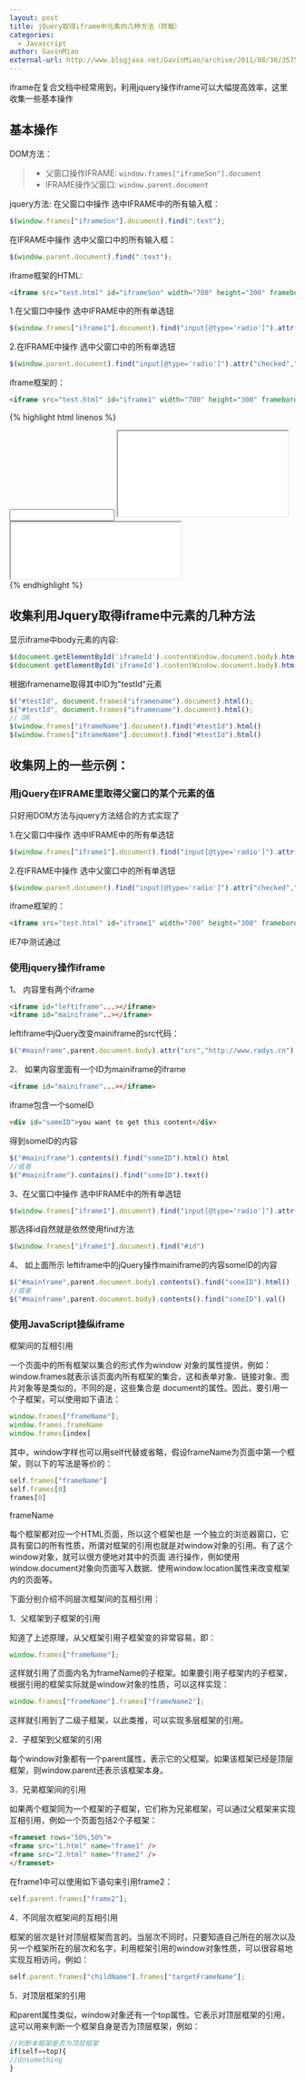 ```yaml
---
layout: post
title: jQuery取得iframe中元素的几种方法（转载）
categories:
  - Javascript
author: GavinMiao
external-url: http://www.blogjava.net/GavinMiao/archive/2011/08/30/357580.html
---
```


iframe在复合文档中经常用到，利用jquery操作iframe可以大幅提高效率，这里收集一些基本操作

## 基本操作

DOM方法：

> * 父窗口操作IFRAME: `window.frames["iframeSon"].document`
> * IFRAME操作父窗口: `window.parent.document`

<!--more-->

jquery方法:
在父窗口中操作 选中IFRAME中的所有输入框：

```js
$(window.frames["iframeSon"].document).find(":text");
```
在IFRAME中操作 选中父窗口中的所有输入框：

```js
$(window.parent.document).find(":text");
```
iframe框架的HTML:

```html
<iframe src="test.html" id="iframeSon" width="700" height="300" frameborder="0" scrolling="auto"></iframe>
```

1.在父窗口中操作 选中IFRAME中的所有单选钮

```js
$(window.frames["iframe1"].document).find("input[@type='radio']").attr("checked","true");
```

2.在IFRAME中操作 选中父窗口中的所有单选钮

```js
$(window.parent.document).find("input[@type='radio']").attr("checked","true");
```

iframe框架的：

```html
<iframe src="test.html" id="iframe1" width="700" height="300" frameborder="0" scrolling="auto"></iframe>
```

{% highlight html linenos %}
<HTML xmlns="http://www.w3.org/1999/xhtml">
<HEAD>
    <MCE:SCRIPT mce_src="js/jquery-1.2.6.js" src="../js/jquery-1.2.6.js" type="text/ecmascript"></MCE:SCRIPT>    
    <MCE:SCRIPT type="text/javascript"><!--   
        $(function(){    
            $("#t1").hover(function(){alert('');});    
            //$("iframe").contents().find("body").append("I'm in an iframe!");     
            //$(window.frames["iframe1"].document).find("input[@type='text']").attr("size","30px");    
            //$("#iframe1").contents().find("#d1").css('color','red');
            //$(window.frames["iframe1"].document).find("input[@name='t1']").css({background:"#369"});    
            //$("#iframe1").src("test.html");
        });// -->
    </MCE:SCRIPT>
</HEAD>
<DIV>
<INPUT id=t1>    
<IFRAME id=iframe1 src="child.htm" mce_src="child.htm"></IFRAME>
<IFRAME height=100 src="child.htm" width=300 mce_src="child.htm"></IFRAME>
</DIV>
<DIV>
</DIV>
{% endhighlight %}


## 收集利用Jquery取得iframe中元素的几种方法

显示iframe中body元素的内容:

```js
$(document.getElementById('iframeId').contentWindow.document.body).htm()  
$(document.getElementById('iframeId').contentWindow.document.body).htm()
```

根据iframename取得其中ID为"testId"元素

```js
$("#testId", document.frames("iframename").document).html();  
$("#testId", document.frames("iframename").document).html();
// OR
$(window.frames["iframeName"].document).find("#testId").html()  
$(window.frames["iframeName"].document).find("#testId").html()
```


## 收集网上的一些示例：

### 用jQuery在IFRAME里取得父窗口的某个元素的值

只好用DOM方法与jquery方法结合的方式实现了

1.在父窗口中操作 选中IFRAME中的所有单选钮

```js
$(window.frames["iframe1"].document).find("input[@type='radio']").attr("checked","true");
```

2.在IFRAME中操作 选中父窗口中的所有单选钮

```js
$(window.parent.document).find("input[@type='radio']").attr("checked","true");
```

iframe框架的：

```html
<iframe src="test.html" id="iframe1" width="700" height="300" frameborder="0" scrolling="auto"></iframe>
```

IE7中测试通过
 
### 使用jquery操作iframe

1、 内容里有两个iframe

```html
<iframe id="leftiframe"...></iframe> 
<iframe id="mainiframe"..></iframe>
```

leftiframe中jQuery改变mainiframe的src代码： 

```js
$("#mainframe",parent.document.body).attr("src","http://www.radys.cn")
```

2、 如果内容里面有一个ID为mainiframe的iframe

```html
<iframe id="mainiframe"...></iframe>
```

iframe包含一个someID

```html
<div id="someID">you want to get this content</div>
```

得到someID的内容

```js
$("#mainiframe").contents().find("someID").html() html
//或者
$("#mainiframe").contains().find("someID").text()
```

3、在父窗口中操作 选中IFRAME中的所有单选钮

```js
$(window.frames["iframe1"].document).find("input[@type='radio']").attr("checked","true");
```

那选择id自然就是依然使用find方法

```js
$(window.frames["iframe1"].document).find("#id")
```

4、 如上面所示 
leftiframe中的jQuery操作mainiframe的内容someID的内容 

```js
$("#mainframe",parent.document.body).contents().find("someID").html()
//或者
$("#mainframe",parent.document.body).contents().find("someID").val()
```

### 使用JavaScript操纵iframe

框架间的互相引用

一个页面中的所有框架以集合的形式作为window 对象的属性提供，例如：window.frames就表示该页面内所有框架的集合，这和表单对象、链接对象、图片对象等是类似的，不同的是，这些集合是 document的属性。因此，要引用一个子框架，可以使用如下语法：

```js
window.frames["frameName"];
window.frames.frameName
window.frames[index]
```

其中，window字样也可以用self代替或省略，假设frameName为页面中第一个框架，则以下的写法是等价的：

```js
self.frames["frameName"]
self.frames[0]
frames[0]
```

frameName

每个框架都对应一个HTML页面，所以这个框架也是 一个独立的浏览器窗口，它具有窗口的所有性质，所谓对框架的引用也就是对window对象的引用。有了这个window对象，就可以很方便地对其中的页面 进行操作，例如使用window.document对象向页面写入数据、使用window.location属性来改变框架内的页面等。

下面分别介绍不同层次框架间的互相引用：

1．父框架到子框架的引用

知道了上述原理，从父框架引用子框架变的非常容易，即：

```js
window.frames["frameName"];
```

这样就引用了页面内名为frameName的子框架。如果要引用子框架内的子框架，根据引用的框架实际就是window对象的性质，可以这样实现：

```js
window.frames["frameName"].frames["frameName2"];
```

这样就引用到了二级子框架，以此类推，可以实现多层框架的引用。

2．子框架到父框架的引用

每个window对象都有一个parent属性，表示它的父框架。如果该框架已经是顶层框架，则window.parent还表示该框架本身。

3．兄弟框架间的引用

如果两个框架同为一个框架的子框架，它们称为兄弟框架，可以通过父框架来实现互相引用，例如一个页面包括2个子框架：

```html
<frameset rows="50%,50%">
<frame src="1.html" name="frame1" />
<frame src="2.html" name="frame2" />
</frameset>
```

在frame1中可以使用如下语句来引用frame2：

```js
self.parent.frames["frame2"];
```

4．不同层次框架间的互相引用

框架的层次是针对顶层框架而言的。当层次不同时，只要知道自己所在的层次以及另一个框架所在的层次和名字，利用框架引用的window对象性质，可以很容易地实现互相访问，例如：

```js
self.parent.frames["childName"].frames["targetFrameName"];
```

5．对顶层框架的引用

和parent属性类似，window对象还有一个top属性。它表示对顶层框架的引用，这可以用来判断一个框架自身是否为顶层框架，例如：

```js
//判断本框架是否为顶层框架
if(self==top){
//dosomething
}
```
